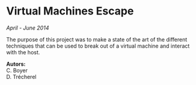 Virtual Machines Escape
=======================
*April - June 2014*

The purpose of this project was to make a state of the art of the different techniques that can be used to break out of a virtual machine and interact with the host.

**Autors:**  
C. Boyer  
D. Trécherel
